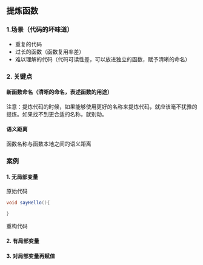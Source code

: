 ## 提炼函数

### 1.场景（代码的坏味道）
+ 重复的代码
+ 过长的函数（函数复用率差）
+ 难以理解的代码（代码可读性差，可以放进独立的函数，赋予清晰的命名）

### 2. 关键点
#### 新函数命名（清晰的命名，表述函数的用途）
注意：提炼代码的时候，如果能够使用更好的名称来提炼代码，就应该毫不犹豫的提炼。如果找不到更合适的名称，就别动。
#### 语义距离
函数名称与函数本地之间的语义距离

### 案例
#### 1. 无局部变量

原始代码
```java
void sayHello(){

}
```

重构代码

#### 2. 有局部变量

#### 3. 对局部变量再赋值




